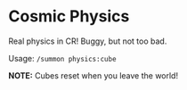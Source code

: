 # Cosmic Physics

Real physics in CR! Buggy, but not too bad.

Usage: `/summon physics:cube`

**NOTE:** Cubes reset when you leave the world!
